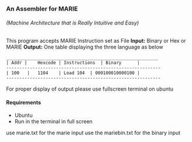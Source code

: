  <h3>An Assembler for MARIE</h3> <h6> (Machine Architecture that is Really Intuitive and Easy)</h6>
 
 <p>This program accepts MARIE Instruction set as File 		        
	<b>Input:</b> Binary or Hex or MARIE                                   
	<b>Output:</b> One table displaying the three language as below </p>  
	
 ```                              				                
 __________________________________________________________   
| Addr |    Hexcode	| Instructions	| Binary	  |           
----------------------------------------------------------- 
| 100	|   1104	| Load 104	| 000100010000100 |               
-----------------------------------------------------------   
```            						                            
								                                    
  <p> For proper display of output please use fullscreen terminal on ubuntu      </p>     


<h4>Requirements</h4>
<ul>
<li>Ubuntu</li>
<li>Run in the terminal in full screen</li>
</ul>

<p>
use marie.txt for the marie input
use the mariebin.txt for the binary input</p>

